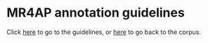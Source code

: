 MR4AP annotation guidelines
===========================

Click [here](mr4ap_guidelines.md) to go to the guidelines, or [here](../mr4ap_corpus) to go back to the corpus.